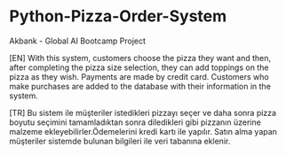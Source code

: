 # Python-Pizza-Order-System
Akbank - Global AI Bootcamp Project


[EN]
With this system, customers choose the pizza they want and then, after completing the pizza size selection, they can add toppings on the pizza as they wish. Payments are made by credit card. Customers who make purchases are added to the database with their information in the system.


[TR]
Bu sistem ile müşteriler istedikleri pizzayı seçer ve daha sonra pizza boyutu seçimini tamamladıktan sonra diledikleri gibi pizzanın üzerine malzeme ekleyebilirler.Ödemelerini kredi kartı ile yapılır. Satın alma yapan müşteriler sistemde bulunan bilgileri ile veri tabanına eklenir.
